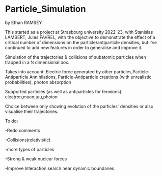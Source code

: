 # Particle_Simulation
by Ethan RAMSEY

This started as a project at Strasbourg university 2022-23, with Stanislas LAMBERT, Jules FAVREL, with the objective to demonstrate the effect of a critical number of dimensions on the particle/antiparticle densities, but I've continued to add new features in order to generalise and improve it.

Simulation of the trajectories &amp; collisions of subatomic particles when trapped in a N dimensional box.

Takes into account: Electric force generated by other particles,Particle-Antiparticle Annihilations, Particle-Antiparticle creations (with unrealistic probabilities), photon absorption

Supported particles (as well as antiparticles for fermions): electron,muon,tau,photon

Choice between only showing evolution of the particles' densities or also visualise their trajectories.


To do: 

-Redo comments

-Collisions(relativistic)

-more types of particles

-Strong & weak nuclear forces

-Improve Interaction search near dynamic boundaries
